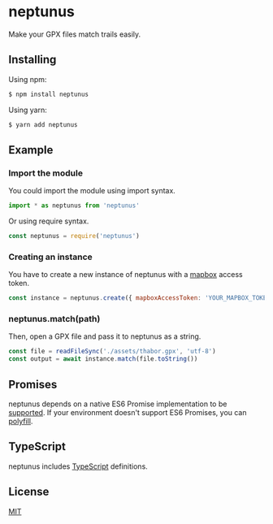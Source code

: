 # neptunus

Make your GPX files match trails easily.

## Installing

Using npm:

```bash
$ npm install neptunus
```

Using yarn:

```bash
$ yarn add neptunus
```

## Example

### Import the module

You could import the module using import syntax.

```js
import * as neptunus from 'neptunus'
```

Or using require syntax.

```js
const neptunus = require('neptunus')
```

### Creating an instance

You have to create a new instance of neptunus with a [mapbox](https://account.mapbox.com/access-tokens) access token.

```js
const instance = neptunus.create({ mapboxAccessToken: 'YOUR_MAPBOX_TOKEN_HERE' })
```

### neptunus.match(path)

Then, open a GPX file and pass it to neptunus as a string.

```js
const file = readFileSync('./assets/thabor.gpx', 'utf-8')
const output = await instance.match(file.toString())
```

## Promises

neptunus depends on a native ES6 Promise implementation to be [supported](http://caniuse.com/promises).
If your environment doesn't support ES6 Promises, you can [polyfill](https://github.com/jakearchibald/es6-promise).

## TypeScript
neptunus includes [TypeScript](http://typescriptlang.org) definitions.

## License

[MIT](LICENSE)
